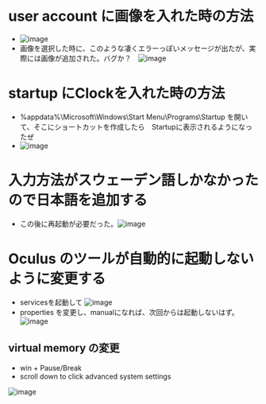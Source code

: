 
# user account に画像を入れた時の方法
* ![image](https://github.com/jamad/jamad.github.io/assets/949913/0f4e780d-c0fe-4bd9-81f1-89282834ae8f)
* 画像を選択した時に、このような凄くエラーっぽいメッセージが出たが、実際には画像が追加された。バグか？　![image](https://github.com/jamad/jamad.github.io/assets/949913/a86f030c-6a46-40f9-a32b-8c35eca4e88e)



# startup にClockを入れた時の方法
* %appdata%\Microsoft\Windows\Start Menu\Programs\Startup を開いて、そこにショートカットを作成したら　Startupに表示されるようになったぜ
* ![image](https://github.com/jamad/jamad.github.io/assets/949913/cd8b98ac-f86e-4d62-a3e7-202bf855852e)


# 入力方法がスウェーデン語しかなかったので日本語を追加する
* この後に再起動が必要だった。![image](https://github.com/jamad/jamad.github.io/assets/949913/342be92d-242f-40b9-bc02-96f570b50d99)


# Oculus のツールが自動的に起動しないように変更する
* servicesを起動して ![image](https://github.com/jamad/jamad.github.io/assets/949913/6b1fa41e-c75d-4ce5-ae2c-a97c8236521f)
* properties を変更し、manualになれば、次回からは起動しないはず。　![image](https://github.com/jamad/jamad.github.io/assets/949913/65b3a369-9021-4929-bf44-58f0236c2239)


## virtual memory の変更
  * win + Pause/Break
  * scroll down to click advanced system settings

![image](https://github.com/jamad/jamad.github.io/assets/949913/6992e4eb-f829-4801-a1ae-a462fc723a55)
